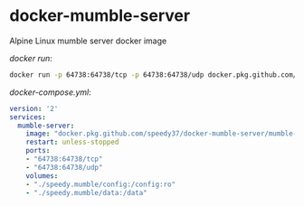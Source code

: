 # docker-mumble-server

Alpine Linux mumble server docker image

_docker run_:

```sh
docker run -p 64738:64738/tcp -p 64738:64738/udp docker.pkg.github.com/speedy37/docker-mumble-server/mumble-server:latest
```

_docker-compose.yml_:

```yml
version: '2'
services:
  mumble-server:
    image: "docker.pkg.github.com/speedy37/docker-mumble-server/mumble-server:latest"
    restart: unless-stopped
    ports:
    - "64738:64738/tcp"
    - "64738:64738/udp"
    volumes:
    - "./speedy.mumble/config:/config:ro"
    - "./speedy.mumble/data:/data"
```
